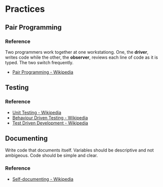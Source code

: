 # Practices

## Pair Programming

### Reference

Two programmers work together at one workstationg. One, the **driver**, writes code while the other, the **observer**, reviews each line of code as it is typed. The two switch frequently.

* [Pair Programming - Wikipedia](http://en.wikipedia.org/wiki/Pair_programming)

## Testing

### Reference

* [Unit Testing - Wikipedia](http://en.wikipedia.org/wiki/Unit_testing)
* [Behaviour Driven Testing - Wikipedia](http://en.wikipedia.org/wiki/Behavior-driven_development)
* [Test Driven Development - Wikipedia](http://en.wikipedia.org/wiki/Test-driven_development)

## Documenting

Write code that documents itself. Variables should be descriptive and not ambigeous. Code should be simple and clear.

### Reference

* [Self-documenting - Wikipedia](http://en.wikipedia.org/wiki/Self-documenting)
